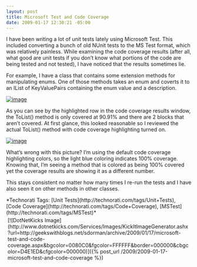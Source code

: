 ```yaml
---
layout: post
title: Microsoft Test and Code Coverage
date: 2009-01-17 12:30:21 -05:00
---
```


I have been writing a lot of unit tests lately using Microsoft Test. This included converting a bunch of old NUnit tests to the MS Test format, which was relatively painless. While examining the code coverage results (after all, what good are unit tests if you don’t know what portions of the code are being tested and not tested), I have noticed that the results sometimes lie.

For example, I have a class that contains some extension methods for manipulating enums. One of those methods takes an enum and coverts it to an IList of KeyValuePairs containing the enum value and a description.

[![image](http://gwb.blob.core.windows.net/sdorman/WindowsLiveWriter/MicrosoftTestandCodeCoverage_AD9C/image_thumb_1.png "image")](http://gwb.blob.core.windows.net/sdorman/WindowsLiveWriter/MicrosoftTestandCodeCoverage_AD9C/image_4.png) 

As you can see by the highlighted row in the code coverage results window, the ToList() method is only covered at 90.91% and there are 2 blocks that aren’t covered. At first glance, this looked reasonable so I reviewed the actual ToList() method with code coverage highlighting turned on.

[![image](http://gwb.blob.core.windows.net/sdorman/WindowsLiveWriter/MicrosoftTestandCodeCoverage_AD9C/image_thumb_2.png "image")](http://gwb.blob.core.windows.net/sdorman/WindowsLiveWriter/MicrosoftTestandCodeCoverage_AD9C/image_6.png) 

What’s wrong with this picture? I’m using the default code coverage highlighting colors, so the light blue coloring indicates 100% coverage. Knowing that, I’m seeing a method that is colored as being 100% covered yet the coverage results are showing it as a different number.

This stays consistent no matter how many times I re-run the tests and I have also seen it on other methods in other classes.
  <div style="padding-bottom: 0px; margin: 0px; padding-left: 0px; padding-right: 0px; display: inline; float: none; padding-top: 0px" id="scid:0767317B-992E-4b12-91E0-4F059A8CECA8:7ab5e9d3-8b53-4cfa-8b93-9f8c8dc50e2f" class="wlWriterSmartContent">*Technorati Tags: [Unit Tests](http://technorati.com/tags/Unit+Tests), [Code Coverage](http://technorati.com/tags/Code+Coverage), [MSTest](http://technorati.com/tags/MSTest)*</div><div class="wlWriterHeaderFooter" style="text-align:left; margin:0px; padding:4px 4px 4px 4px;">[![DotNetKicks Image](http://www.dotnetkicks.com/Services/Images/KickItImageGenerator.ashx?url=http://geekswithblogs.net/sdorman/archive/2009/01/17/microsoft-test-and-code-coverage.aspx&bgcolor=0080C0&fgcolor=FFFFFF&border=000000&cbgcolor=D4E1ED&cfgcolor=000000)]({% post_url /2009/2009-01-17-microsoft-test-and-code-coverage %})</div>

